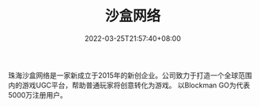 ﻿---
weight: 
title: "沙盒网络"
description: "珠海沙盒网络是一家新成立于2015年的新创企业。公司致力于打造一个全球范围内的游戏UGC平台，帮助普通玩家将创意转化为游戏。 以Blockman GO为代表5000万注册用户。"
date: 2022-03-25T21:57:40+08:00
lastmod: 2022-03-25T16:45:40+08:00
draft: false
authors: ["Metabd"]
featuredImage: "97.webp"
link: "http://sandboxol.cn/"
tags: ["沙盒网络","沙盒游戏"]
categories: ["navigation"]
navigation: ["沙盒游戏"]
lightgallery: true
toc: true
pinned: false
recommend: false
recommend1: false
---
珠海沙盒网络是一家新成立于2015年的新创企业。公司致力于打造一个全球范围内的游戏UGC平台，帮助普通玩家将创意转化为游戏。 以Blockman GO为代表5000万注册用户。
